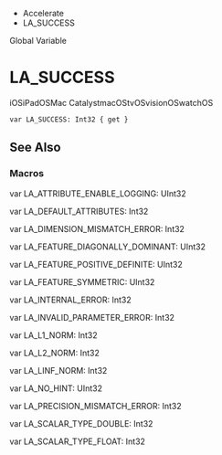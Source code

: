 

- Accelerate
-  LA_SUCCESS 

Global Variable

# LA_SUCCESS

iOSiPadOSMac CatalystmacOStvOSvisionOSwatchOS

``` source
var LA_SUCCESS: Int32 { get }
```

## See Also

### Macros

var LA_ATTRIBUTE_ENABLE_LOGGING: UInt32

var LA_DEFAULT_ATTRIBUTES: Int32

var LA_DIMENSION_MISMATCH_ERROR: Int32

var LA_FEATURE_DIAGONALLY_DOMINANT: UInt32

var LA_FEATURE_POSITIVE_DEFINITE: UInt32

var LA_FEATURE_SYMMETRIC: UInt32

var LA_INTERNAL_ERROR: Int32

var LA_INVALID_PARAMETER_ERROR: Int32

var LA_L1_NORM: Int32

var LA_L2_NORM: Int32

var LA_LINF_NORM: Int32

var LA_NO_HINT: UInt32

var LA_PRECISION_MISMATCH_ERROR: Int32

var LA_SCALAR_TYPE_DOUBLE: Int32

var LA_SCALAR_TYPE_FLOAT: Int32

